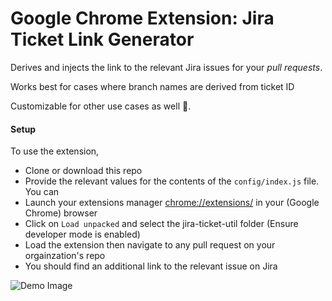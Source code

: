 # Google Chrome Extension: Jira Ticket Link Generator

Derives and injects the link to the relevant Jira issues for your *pull requests*.

Works best for cases where branch names are derived from ticket ID

Customizable for other use cases as well 🚀.

#### Setup

To use the extension,

- Clone or download this repo
- Provide the relevant values for the contents of the `config/index.js` file.
You can 
- Launch your extensions manager [chrome://extensions/](chrome://extensions) in your (Google Chrome) browser
- Click on `Load unpacked` and select the jira-ticket-util folder (Ensure developer mode is enabled)
- Load the extension then navigate to any pull request on your orgainzation's repo
- You should find an additional link to the relevant issue on Jira

![Demo Image](https://firebasestorage.googleapis.com/v0/b/mfalade-80807.appspot.com/o/github-jira-linker%2Fimage.png?alt=media&token=df61bf03-a59e-49a3-9651-d0888af15ff6)
